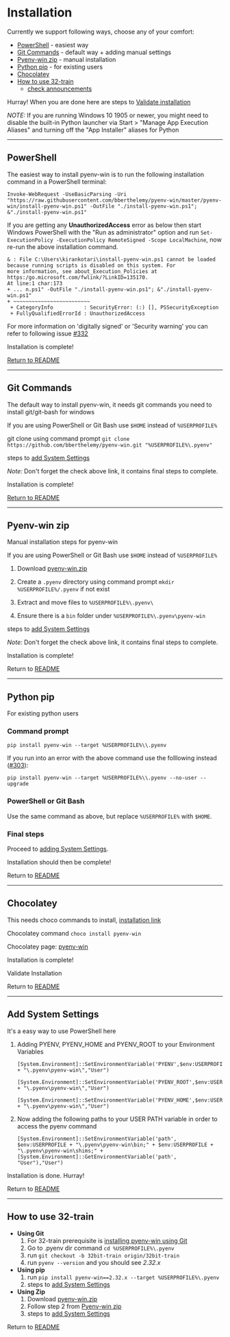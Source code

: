 # Installation

Currently we support following ways, choose any of your comfort:

- [PowerShell](#powershell) - easiest way
- [Git Commands](#git-commands) - default way + adding manual settings
- [Pyenv-win zip](#pyenv-win-zip) - manual installation
- [Python pip](#python-pip) - for existing users
- [Chocolatey](#chocolatey)
- [How to use 32-train](#how-to-use-32-train)  
  - [check announcements](../README.md#announcements)

Hurray! When you are done here are steps to [Validate installation](../README.md#validate-installation)

_NOTE:_ If you are running Windows 10 1905 or newer, you might need to disable the built-in Python launcher via Start > "Manage App Execution Aliases" and turning off the "App Installer" aliases for Python

***

## **PowerShell**

The easiest way to install pyenv-win is to run the following installation command in a PowerShell terminal:

```pwsh
Invoke-WebRequest -UseBasicParsing -Uri "https://raw.githubusercontent.com/bberthelemy/pyenv-win/master/pyenv-win/install-pyenv-win.ps1" -OutFile "./install-pyenv-win.ps1"; &"./install-pyenv-win.ps1"
```

If you are getting any **UnauthorizedAccess** error as below then start Windows PowerShell with the "Run as administrator" option and run `Set-ExecutionPolicy -ExecutionPolicy RemoteSigned -Scope LocalMachine`, now re-run the above installation command.

```plaintext
& : File C:\Users\kirankotari\install-pyenv-win.ps1 cannot be loaded because running scripts is disabled on this system. For
more information, see about_Execution_Policies at https:/go.microsoft.com/fwlink/?LinkID=135170.
At line:1 char:173
+ ... n.ps1" -OutFile "./install-pyenv-win.ps1"; &"./install-pyenv-win.ps1"
+ ~~~~~~~~~~~~~~~~~~~~~~~~~ 
 + CategoryInfo          : SecurityError: (:) [], PSSecurityException 
 + FullyQualifiedErrorId : UnauthorizedAccess
```

For more information on 'digitally signed' or 'Security warning' you can refer to following issue [#332](https://github.com/bberthelemy/pyenv-win/issues/332)

Installation is complete!

[Return to README](../README.md#installation)

***

## **Git Commands**

The default way to install pyenv-win, it needs git commands you need to install git/git-bash for windows

If you are using PowerShell or Git Bash use `$HOME` instead of `%USERPROFILE%`

git clone using command prompt `git clone https://github.com/bberthelemy/pyenv-win.git "%USERPROFILE%\.pyenv"`

steps to [add System Settings](#add-system-settings)

_Note:_ Don't forget the check above link, it contains final steps to complete.

Installation is complete!

[Return to README](../README.md#installation)

***

## **Pyenv-win zip**

Manual installation steps for pyenv-win

If you are using PowerShell or Git Bash use `$HOME` instead of `%USERPROFILE%`

1. Download [pyenv-win.zip](https://github.com/bberthelemy/pyenv-win/archive/master.zip)

2. Create a `.pyenv` directory using command prompt `mkdir %USERPROFILE%/.pyenv` if not exist

3. Extract and move files to `%USERPROFILE%\.pyenv\`

4. Ensure there is a `bin` folder under `%USERPROFILE%\.pyenv\pyenv-win`

steps to [add System Settings](#add-system-settings)

_Note:_ Don't forget the check above link, it contains final steps to complete.

Installation is complete!

Return to [README](../README.md#installation)

***

## **Python pip**

For existing python users

### Command prompt

`pip install pyenv-win --target %USERPROFILE%\\.pyenv`  

If you run into an error with the above command use the folllowing instead ([#303](https://github.com/bberthelemy/pyenv-win/issues/303)):

`pip install pyenv-win --target %USERPROFILE%\\.pyenv --no-user --upgrade`

### PowerShell or Git Bash

Use the same command as above, but replace `%USERPROFILE%` with `$HOME`.

### Final steps

Proceed to [adding System Settings](#add-system-settings).

Installation should then be complete!

Return to [README](../README.md#installation)

***

## **Chocolatey**

This needs choco commands to install, [installation link](https://chocolatey.org/install)

Chocolatey command `choco install pyenv-win`

Chocolatey page: [pyenv-win](https://chocolatey.org/packages/pyenv-win)

Installation is complete!

Validate Installation

Return to [README](../README.md#installation)

***

## **Add System Settings**

It's a easy way to use PowerShell here

1. Adding PYENV, PYENV_HOME and PYENV_ROOT to your Environment Variables

   ```pwsh
   [System.Environment]::SetEnvironmentVariable('PYENV',$env:USERPROFILE + "\.pyenv\pyenv-win\","User")

   [System.Environment]::SetEnvironmentVariable('PYENV_ROOT',$env:USERPROFILE + "\.pyenv\pyenv-win\","User")

   [System.Environment]::SetEnvironmentVariable('PYENV_HOME',$env:USERPROFILE + "\.pyenv\pyenv-win\","User")
   ```

2. Now adding the following paths to your USER PATH variable in order to access the pyenv command

   ```pwsh
   [System.Environment]::SetEnvironmentVariable('path', $env:USERPROFILE + "\.pyenv\pyenv-win\bin;" + $env:USERPROFILE + "\.pyenv\pyenv-win\shims;" + [System.Environment]::GetEnvironmentVariable('path', "User"),"User")
   ```

Installation is done. Hurray!

Return to [README](../README.md#installation)

***

## **How to use 32-train**

- **Using Git**
  1. For 32-train prerequisite is [installing pyenv-win using Git](#git-commands)
  2. Go to .pyenv dir command `cd %USERPROFILE%\.pyenv`
  3. run `git checkout -b 32bit-train origin/32bit-train`
  4. run `pyenv --version` and you should see _2.32.x_
- **Using pip**
  1. run `pip install pyenv-win==2.32.x --target %USERPROFILE%\.pyenv`
  2. steps to [add System Settings](#add-system-settings)
- **Using Zip**
  1. Download [pyenv-win.zip](https://github.com/bberthelemy/pyenv-win/archive/32bit-train.zip)
  2. Follow step 2 from [Pyenv-win zip](#pyenv-win-zip)
  3. steps to [add System Settings](#add-system-settings)

Return to [README](../README.md#installation)
